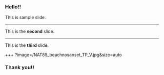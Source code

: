 ### Hello!!

This is sample slide.

---

This is the **second** slide.

---

 This is the **third** slide.

+++ ?image=/NAT85_beachnosanset_TP_V.jpg&size=auto

### Thank you!!
